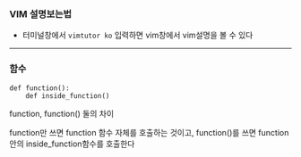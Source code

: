 ### VIM 설명보는법

- 터미널창에서 `vimtutor ko` 입력하면 vim창에서 vim설명을 볼 수 있다

---

### 함수

```
def function():
	def inside_function()
```

function, function() 둘의 차이

function만 쓰면 function 함수 자체를 호출하는 것이고,
function()를 쓰면 function안의 inside_function함수를 호출한다